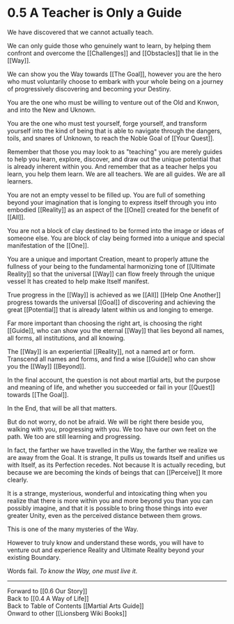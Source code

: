# 0.5 A Teacher is Only a Guide

We have discovered that we cannot actually teach. 

We can only guide those who genuinely want to learn, by helping them confront and overcome the [[Challenges]] and [[Obstacles]] that lie in the [[Way]]. 

We can show you the Way towards [[The Goal]], however you are the hero who must voluntarily choose to embark with your whole being on a journey of progressively discovering and becoming your Destiny. 

You are the one who must be willing to venture out of the Old and Knwon, and into the New and Uknown. 

You are the one who must test yourself, forge yourself, and transform yourself into the kind of being that is able to navigate through the dangers, toils, and snares of Unknown, to reach the Noble Goal of [[Your Quest]]. 

Remember that those you may look to as "teaching" you are merely guides to help you learn, explore, discover, and draw out the unique potential that is already inherent within you. And remember that as a teacher helps you learn, you help them learn. We are all teachers. We are all guides. We are all learners. 

You are not an empty vessel to be filled up. You are full of something beyond your imagination that is longing to express itself through you into embodied [[Reality]] as an aspect of the [[One]] created for the benefit of [[All]].

You are not a block of clay destined to be formed into the image or ideas of someone else. You are block of clay being formed into a unique and special manifestation of the [[One]].  

You are a unique and important Creation, meant to properly attune the fullness of your being to the fundamental harmonizing tone of [[Ultimate Reality]] so that the universal [[Way]] can flow freely through the unique vessel It has created to help make Itself manifest. 

True progress in the [[Way]] is achieved as we [[All]] [[Help One Another]] progress towards the universal [[Goal]] of discovering and achieving the great [[Potential]] that is already latent within us and longing to emerge. 

Far more important than choosing the right art, is choosing the right [[Guide]], who can show you the eternal [[Way]] that lies beyond all names, all forms, all institutions, and all knowing.

The [[Way]] is an experiential [[Reality]], not a named art or form. Transcend all names and forms, and find a wise [[Guide]] who can show you the [[Way]] [[Beyond]]. 

In the final account, the question is not about martial arts, but the purpose and meaning of life, and whether you succeeded or fail in your [[Quest]] towards [[The Goal]].  

In the End, that will be all that matters.

But do not worry, do not be afraid. We will be right there beside you, walking with you, progressing with you. We too have our own feet on the path. We too are still learning and progressing. 

In fact, the farther we have travelled in the Way, the farther we realize we are away from the Goal. It is strange, It pulls us towards Itself and unifies us with Itself, as its Perfection recedes. Not because It is actually receding, but because we are becoming the kinds of beings that can [[Perceive]] It more clearly. 

It is a strange, mysterious, wonderful and intoxicating thing when you realize that there is more within you and more beyond you than you can possibly imagine, and that it is possible to bring those things into ever greater Unity, even as the perceived distance between them grows. 

This is one of the many mysteries of the Way. 

However to truly know and understand these words, you will have to venture out and experience Reality and Ultimate Reality beyond your existing Boundary. 

Words fail. *To know the Way, one must live it.*

____
Forward to [[0.6 Our Story]]  
Back to [[0.4 A Way of Life]]  
Back to Table of Contents [[Martial Arts Guide]]  
Onward to other [[Lionsberg Wiki Books]]  

